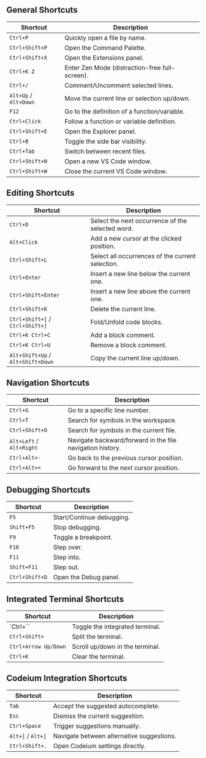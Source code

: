## General Shortcuts

| **Shortcut**                     | **Description**                                          |
|----------------------------------|----------------------------------------------------------|
| `Ctrl+P`                         | Quickly open a file by name.                             |
| `Ctrl+Shift+P`                   | Open the Command Palette.                                |
| `Ctrl+Shift+X`                   | Open the Extensions panel.                               |
| `Ctrl+K Z`                       | Enter Zen Mode (distraction-free full-screen).           |
| `Ctrl+/`                         | Comment/Uncomment selected lines.                        |
| `Alt+Up` / `Alt+Down`            | Move the current line or selection up/down.              |
| `F12`                            | Go to the definition of a function/variable.             |
| `Ctrl+Click`                     | Follow a function or variable definition.                |
| `Ctrl+Shift+E`                   | Open the Explorer panel.                                 |
| `Ctrl+B`                         | Toggle the side bar visibility.                          |
| `Ctrl+Tab`                       | Switch between recent files.                             |
| `Ctrl+Shift+N`                   | Open a new VS Code window.                               |
| `Ctrl+Shift+W`                   | Close the current VS Code window.                        |

## Editing Shortcuts

| **Shortcut**                     | **Description**                                          |
|----------------------------------|----------------------------------------------------------|
| `Ctrl+D`                         | Select the next occurrence of the selected word.         |
| `Alt+Click`                      | Add a new cursor at the clicked position.                |
| `Ctrl+Shift+L`                   | Select all occurrences of the current selection.         |
| `Ctrl+Enter`                     | Insert a new line below the current one.                 |
| `Ctrl+Shift+Enter`               | Insert a new line above the current one.                 |
| `Ctrl+Shift+K`                   | Delete the current line.                                 |
| `Ctrl+Shift+[` / `Ctrl+Shift+]`  | Fold/Unfold code blocks.                                 |
| `Ctrl+K Ctrl+C`                  | Add a block comment.                                     |
| `Ctrl+K Ctrl+U`                  | Remove a block comment.                                  |
| `Alt+Shift+Up` / `Alt+Shift+Down`| Copy the current line up/down.                           |

## Navigation Shortcuts

| **Shortcut**                     | **Description**                                          |
|----------------------------------|----------------------------------------------------------|
| `Ctrl+G`                         | Go to a specific line number.                            |
| `Ctrl+T`                         | Search for symbols in the workspace.                     |
| `Ctrl+Shift+O`                   | Search for symbols in the current file.                  |
| `Alt+Left` / `Alt+Right`         | Navigate backward/forward in the file navigation history.|
| `Ctrl+Alt+-`                     | Go back to the previous cursor position.                 |
| `Ctrl+Alt+=`                     | Go forward to the next cursor position.                  |

## Debugging Shortcuts

| **Shortcut**                     | **Description**                                          |
|----------------------------------|----------------------------------------------------------|
| `F5`                             | Start/Continue debugging.                                |
| `Shift+F5`                       | Stop debugging.                                          |
| `F9`                             | Toggle a breakpoint.                                     |
| `F10`                            | Step over.                                               |
| `F11`                            | Step into.                                               |
| `Shift+F11`                      | Step out.                                                |
| `Ctrl+Shift+D`                   | Open the Debug panel.                                    |

## Integrated Terminal Shortcuts

| **Shortcut**         | **Description**                 |
| -------------------- | ------------------------------- |
| `Ctrl+\``            | Toggle the integrated terminal. |
| `Ctrl+Shift+`        | Split the terminal.             |
| `Ctrl+Arrow Up/Down` | Scroll up/down in the terminal. |
| `Ctrl+K`             | Clear the terminal.             |
## Codeium Integration Shortcuts

| **Shortcut**                     | **Description**                                          |
|----------------------------------|----------------------------------------------------------|
| `Tab`                            | Accept the suggested autocomplete.                       |
| `Esc`                            | Dismiss the current suggestion.                          |
| `Ctrl+Space`                     | Trigger suggestions manually.                            |
| `Alt+[` / `Alt+]`                | Navigate between alternative suggestions.                |
| `Ctrl+Shift+.`                   | Open Codeium settings directly.                          |
